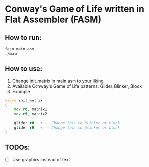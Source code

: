 # Conway's Game of Life written in Flat Assembler (FASM)

## How to run:
```bash
fasm main.asm
./main
```

## How to use:
1. Change init_matrix in main.asm to your liking
2. Available Conway's Game of Life patterns: Glider, Blinker, Block
3. Example
```asm
macro init_matrix
{
    mov r8, matrix1
    mov r9, matrix2

    glider r8 ; <--- Change this to blinker or block
    glider r9 ; <--- Change this to blinker or block
}
```

## TODOs:
- [ ] Use graphics instead of text